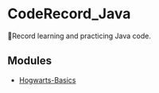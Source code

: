 # CodeRecord_Java

:dart:Record learning and practicing Java code.


## Modules
- [Hogwarts-Basics](hogwarts-basics)